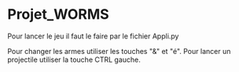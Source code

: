 # Projet_WORMS
Pour lancer le jeu il faut le faire par le fichier Appli.py

Pour changer les armes utiliser les touches "&" et "é".
Pour lancer un projectile utiliser la touche CTRL gauche.
